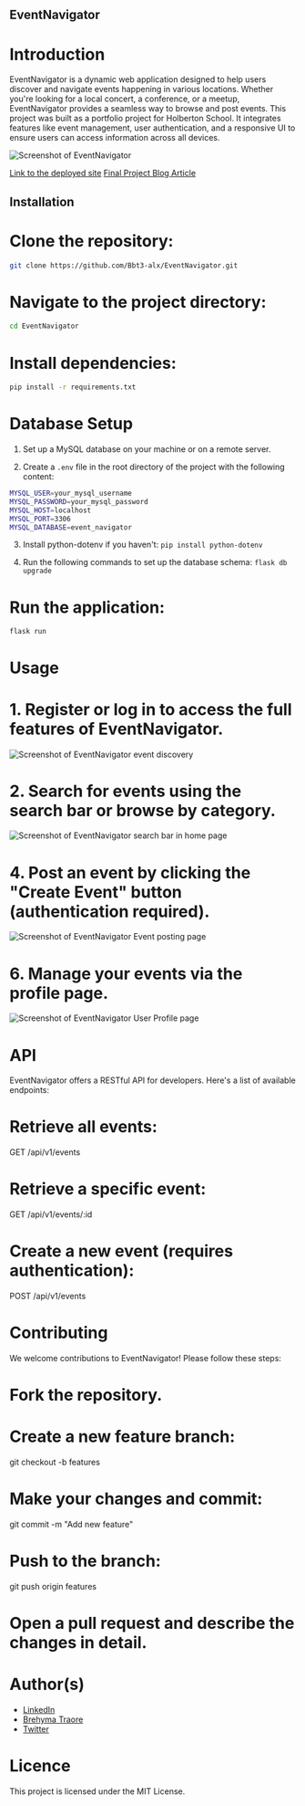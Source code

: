 ## EventNavigator

# Introduction

EventNavigator is a dynamic web application designed to help users discover and navigate events happening in various locations. Whether you're looking for a local concert, a conference, or a meetup, EventNavigator provides a seamless way to browse and post events. This project was built as a portfolio project for Holberton School. It integrates features like event management, user authentication, and a responsive UI to ensure users can access information across all devices.

![Screenshot of EventNavigator](website/static/images/ScreenShot/EventDiscovery.png)

[Link to the deployed site](https://www.eventnavigator.live/)
[Final Project Blog Article](https://medium.com/@brehymatraore50/eventnavigator-your-guide-to-the-best-local-events-d00d92e93c67)


## Installation

# Clone the repository:
```bash
git clone https://github.com/Bbt3-alx/EventNavigator.git
```
# Navigate to the project directory:
```bash
cd EventNavigator
```
# Install dependencies:
```bash
pip install -r requirements.txt
```

# Database Setup
1. Set up a MySQL database on your machine or on a remote server.

2. Create a `.env` file in the root directory of the project with the following content:

```bash
MYSQL_USER=your_mysql_username
MYSQL_PASSWORD=your_mysql_password
MYSQL_HOST=localhost
MYSQL_PORT=3306
MYSQL_DATABASE=event_navigator
```

3. Install python-dotenv if you haven't:
`pip install python-dotenv`

4. Run the following commands to set up the database schema:
`flask db upgrade`

# Run the application:
`flask run`

# Usage

# 1. Register or log in to access the full features of EventNavigator.

![Screenshot of EventNavigator event discovery](website/static/images/ScreenShot/EventDiscovery.png)

# 2. Search for events using the search bar or browse by category.

![Screenshot of EventNavigator search bar in home page](website/static/images/ScreenShot/EventNavigatorSearchBar.png)

# 4. Post an event by clicking the "Create Event" button (authentication required).

![Screenshot of EventNavigator Event posting page](website/static/images/ScreenShot/EventNavigator_Event_creation.png)

# 6. Manage your events via the profile page.

![Screenshot of EventNavigator User Profile page](website/static/images/ScreenShot/eventNavigatorUserProfileDesktopView.png)

# API

EventNavigator offers a RESTful API for developers. Here's a list of available endpoints:

# Retrieve all events:
GET /api/v1/events

# Retrieve a specific event:
GET /api/v1/events/:id

# Create a new event (requires authentication):
POST /api/v1/events

# Contributing
We welcome contributions to EventNavigator! Please follow these steps:

# Fork the repository.

# Create a new feature branch:
git checkout -b features

# Make your changes and commit:
git commit -m "Add new feature"

# Push to the branch:
git push origin features

# Open a pull request and describe the changes in detail.

# Author(s)
- [LinkedIn](https://linkedin.com/in/brehyma-traore-7a0454186)
- [Brehyma Traore](https://github.com/Bbt3-alx)
- [Twitter](https://twitter.com/BrehymaTraore)

# Licence
This project is licensed under the MIT License.
